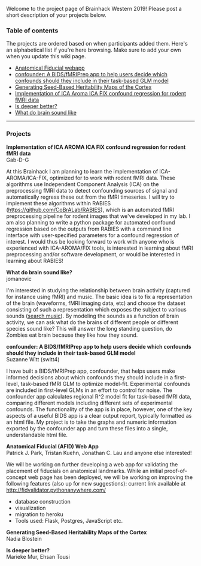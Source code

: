 Welcome to the project page of Brainhack Western 2019! Please post a short description of your projects below.

### Table of contents
The projects are ordered based on when participants added them. Here's an alphabetical list if you're here browsing. Make sure to add your own when you update this wiki page.

* [Anatomical Fiducial webapp](#afid)
* [confounder: A BIDS/fMRIPrep app to help users decide which confounds should they include in their task-based GLM model](#confounder)
* [Generating Seed-Based Heritability Maps of the Cortex](#seed-cortex)
* [Implementation of ICA Aroma ICA FIX confound regression for rodent fMRI data](#ICAAROMArodent)
* [Is deeper better?](#deepnet)
* [What do brain sound like](#zombie-brains)

***

### Projects

**Implementation of ICA AROMA ICA FIX confound regression for rodent fMRI data**<a name=ICAAROMArodent></a> \
Gab-D-G

At this Brainhack I am planning to learn the implementation of ICA-AROMA/ICA-FIX, optimized for to work with rodent fMRI data. These algorithms use Independent Component Analysis (ICA) on the preprocessing fMRI data to detect confounding sources of signal and automatically regress these out from the fMRI timeseries.
I will try to implement these algorithms within RABIES (https://github.com/CoBrALab/RABIES), which is an automated fMRI preprocessing pipeline for rodent images that we've developed in my lab. I am also planning to write a python package for automated confound regression based on the outputs from RABIES with a command line interface with user-specified parameters for a confound regression of interest.
I would thus be looking forward to work with anyone who is experienced with ICA-AROMA/FIX tools, is interested in learning about fMRI preprocessing and/or software development, or would be interested in learning about RABIES!

**What do brain sound like?** <a name=zombie-brains></a> \
jomanovic

I'm interested in studying the relationship between brain activity (captured for instance using fMRI) and music. The basic idea is to fix a representation of the brain (waveforms, fMRI imaging data, etc) and choose the dataset consisting of such a representation which exposes the subject to various sounds ([search music](https://openfmri.org/dataset/)). By modeling the sounds as a function of brain activity, we can ask what do the brains of different people or different species sound like? This will answer the long standing question, do Zombies eat brain because they like how they sound.

**confounder: A BIDS/fMRIPrep app to help users decide which confounds should they include in their task-based GLM model** <a name=confounder></a> \
Suzanne Witt (switt4)

I have built a BIDS/fMRIPrep app, confounder, that helps users make informed decisions about which confounds they should include in a first-level, task-based fMRI GLM to optimize model-fit.  Experimental confounds are included in first-level GLMs in an effort to control for noise.  The confounder app calculates regional R^2 model fit for task-based fMRI data, comparing different models including different sets of experimental confounds.  The functionality of the app is in place, however, one of the key aspects of a useful BIDS app is a clear output report, typically formatted as an html file.  My project is to take the graphs and numeric information exported by the confounder app and turn these files into a single, understandable html file.

**Anatomical Fiducial (AFID) Web App** <a name=afid></a> \
Patrick J. Park, Tristan Kuehn, Jonathan C. Lau and anyone else interested!

We will be working on further developing a web app for validating the placement of fiducials on anatomical landmarks. While an initial proof-of-concept web page has been deployed, we will be working on improving the following features (also up for new suggestions):
current link available at http://fidvalidator.pythonanywhere.com/

* database construction
* visualization
* migration to heroku
* Tools used: Flask, Postgres, JavaScript etc. 

**Generating Seed-Based Heritability Maps of the Cortex** <a name=seed-cortex></a> \
Nadia Blostein

**Is deeper better?** <a name=deepnet></a> \
Marieke Mur, Ehsan Tousi
